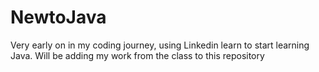 # NewtoJava
Very early on in my coding journey, using Linkedin learn to start learning Java. 
Will be adding my work from the class to this repository 
